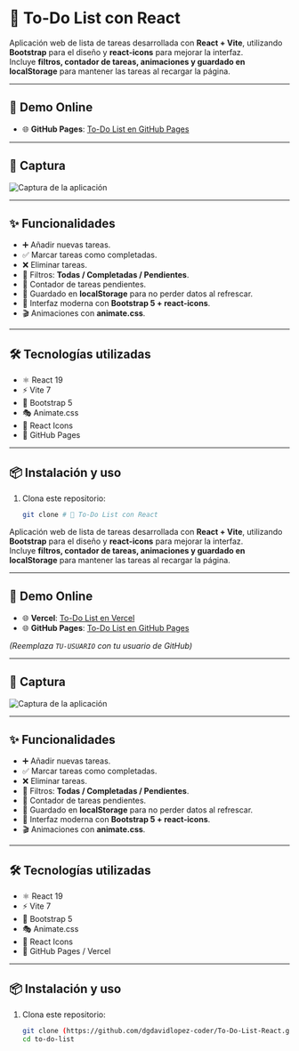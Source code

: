 # 📝 To-Do List con React

Aplicación web de lista de tareas desarrollada con **React + Vite**, utilizando **Bootstrap** para el diseño y **react-icons** para mejorar la interfaz.  
Incluye **filtros, contador de tareas, animaciones y guardado en localStorage** para mantener las tareas al recargar la página.

---

## 🚀 Demo Online 
- 🌐 **GitHub Pages**: [To-Do List en GitHub Pages](https://TU-USUARIO.github.io/to-do-list)

---

## 📸 Captura
![Captura de la aplicación](./screenshot.png)

---

## ✨ Funcionalidades
- ➕ Añadir nuevas tareas.  
- ✅ Marcar tareas como completadas.  
- ❌ Eliminar tareas.  
- 🔄 Filtros: **Todas / Completadas / Pendientes**.  
- 🔢 Contador de tareas pendientes.  
- 💾 Guardado en **localStorage** para no perder datos al refrescar.  
- 🎨 Interfaz moderna con **Bootstrap 5 + react-icons**.  
- 🎬 Animaciones con **animate.css**.  

---

## 🛠️ Tecnologías utilizadas
- ⚛️ React 19  
- ⚡ Vite 7  
- 🎨 Bootstrap 5  
- 🎭 Animate.css  
- 🔗 React Icons  
- 🚀 GitHub Pages

---

## 📦 Instalación y uso

1. Clona este repositorio:
   ```bash
   git clone # 📝 To-Do List con React

Aplicación web de lista de tareas desarrollada con **React + Vite**, utilizando **Bootstrap** para el diseño y **react-icons** para mejorar la interfaz.  
Incluye **filtros, contador de tareas, animaciones y guardado en localStorage** para mantener las tareas al recargar la página.

---

## 🚀 Demo Online
- 🌐 **Vercel**: [To-Do List en Vercel](https://TU-USUARIO.vercel.app)  
- 🌐 **GitHub Pages**: [To-Do List en GitHub Pages](https://TU-USUARIO.github.io/to-do-list)

*(Reemplaza `TU-USUARIO` con tu usuario de GitHub)*

---

## 📸 Captura
![Captura de la aplicación](./screenshot.png)

---

## ✨ Funcionalidades
- ➕ Añadir nuevas tareas.  
- ✅ Marcar tareas como completadas.  
- ❌ Eliminar tareas.  
- 🔄 Filtros: **Todas / Completadas / Pendientes**.  
- 🔢 Contador de tareas pendientes.  
- 💾 Guardado en **localStorage** para no perder datos al refrescar.  
- 🎨 Interfaz moderna con **Bootstrap 5 + react-icons**.  
- 🎬 Animaciones con **animate.css**.  

---

## 🛠️ Tecnologías utilizadas
- ⚛️ React 19  
- ⚡ Vite 7  
- 🎨 Bootstrap 5  
- 🎭 Animate.css  
- 🔗 React Icons  
- 🚀 GitHub Pages / Vercel  

---

## 📦 Instalación y uso

1. Clona este repositorio:
   ```bash
   git clone (https://github.com/dgdavidlopez-coder/To-Do-List-React.git)
   cd to-do-list

